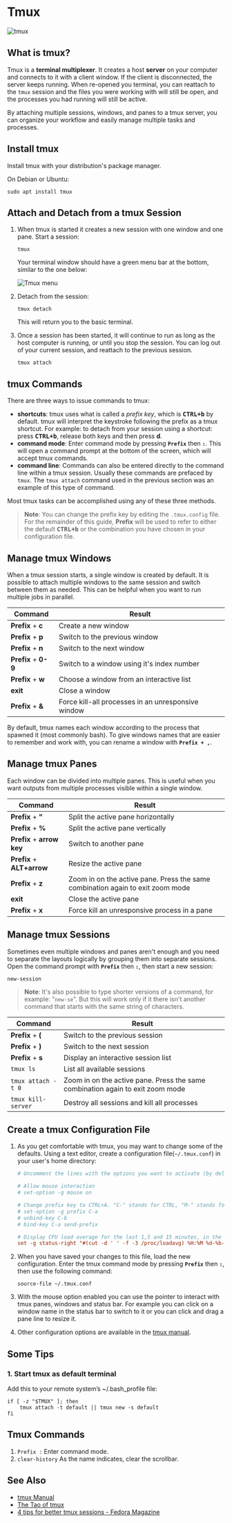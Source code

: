 # Tmux

![tmux](./images/tmux.jpg)

## What is tmux?

Tmux is a **terminal multiplexer**. It creates a host **server** on your computer and connects to it with a client window. If the client is disconnected, the server keeps running. When re-opened you terminal, you can reattach to the `tmux` session and the files you were working with will still be open, and the processes you had running will still be active.

By attaching multiple sessions, windows, and panes to a tmux server, you can organize your workflow and easily manage multiple tasks and processes.

## Install tmux

Install tmux with your distribution's package manager.

On Debian or Ubuntu:

    sudo apt install tmux

## Attach and Detach from a tmux Session

1.  When tmux is started it creates a new session with one window and one pane. Start a session:

        tmux

    Your terminal window should have a green menu bar at the bottom, similar to the one below:

    ![Tmux menu](./images/tmux_menu.png)

2.  Detach from the session:

        tmux detach

    This will return you to the basic terminal.

3.  Once a session has been started, it will continue to run as long as the host computer is running, or until you stop the session. You can log out of your current session, and reattach to the previous session.

        tmux attach

## tmux Commands

There are three ways to issue commands to tmux:

  * **shortcuts**: tmux uses what is called a *prefix key*, which is **<kbd>CTRL+b</kbd>** by default. tmux will interpret the keystroke following the prefix as a tmux shortcut. For example: to detach from your session using a shortcut: press **<kbd>CTRL+b</kbd>**, release both keys and then press **d**.
  * **command mode**: Enter command mode by pressing **`Prefix`** then **`:`**. This will open a command prompt at the bottom of the screen, which will accept tmux commands.
  * **command line**: Commands can also be entered directly to the command line within a tmux session. Usually these commands are prefaced by `tmux`. The `tmux attach` command used in the previous section was an example of this type of command.

  Most tmux tasks can be accomplished using any of these three methods.

> **Note**: You can change the prefix key by editing the `.tmux.config` file. For the remainder of this guide, **Prefix** will be used to refer to either the default **<kbd>CTRL+b</kbd>** or the combination you have chosen in your configuration file.

## Manage tmux Windows

When a tmux session starts, a single window is created by default. It is possible to attach multiple windows to the same session and switch between them as needed. This can be helpful when you want to run multiple jobs in parallel.

| Command  |  Result |
|---|---|
| **Prefix** + **c**  | Create a new window  |
| **Prefix** + **p** |  Switch to the previous window |
| **Prefix** + **n**  |  Switch to the next window |
| **Prefix** + **0-9**  |  Switch to a window using it's index number |
| **Prefix** + **w**  | Choose a window from an interactive list |
| **exit** |  Close a window |
| **Prefix** + **&**  | Force kill-all processes in an unresponsive window  |

By default, tmux names each window according to the process that spawned it (most commonly bash). To give windows names that are easier to remember and work with, you can rename a window with **`Prefix + ,`**.

## Manage tmux Panes

Each window can be divided into multiple panes. This is useful when you want outputs from multiple processes visible within a single window.

| Command  | Result  |
|---|---|
| **Prefix** + **"**  |  Split the active pane horizontally |
| **Prefix** + **%**  | Split the active pane vertically  |
| **Prefix** + **arrow key**  | Switch to another pane  |
| **Prefix** + **ALT+arrow**  | Resize the active pane  |
| **Prefix** + **z**  | Zoom in on the active pane. Press the same combination again to exit zoom mode  |
| **exit**  | Close the active pane  |
| **Prefix** + **x**   | Force kill an unresponsive process in a pane  |

## Manage tmux Sessions

Sometimes even multiple windows and panes aren't enough and you need to separate the layouts logically by grouping them into separate sessions. Open the command prompt with **`Prefix`** then **`:`**, then start a new session:

```text
new-session
```

> **Note**: It's also possible to type shorter versions of a command, for example: "`new-se`". But this will work only if it there isn't another command that starts with the same string of characters.

| Command  | Result  |
|---|---|
| **Prefix** + **(**  | Switch to the previous session |
| **Prefix** + **)**  | Switch to the next session  |
| **Prefix** + **s**  | Display an interactive session list  |
| `tmux ls`  | List all available sessions  |
| `tmux attach -t 0`  | Zoom in on the active pane. Press the same combination again to exit zoom mode  |
| `tmux kill-server`  | Destroy all sessions and kill all processes  |

## Create a tmux Configuration File

1.  As you get comfortable with tmux, you may want to change some of the defaults. Using a text editor, create a configuration file(`~/.tmux.conf`) in your user's home directory:

    ```conf
    # Uncomment the lines with the options you want to activate (by deleting the preceding "#")

    # Allow mouse interaction
    # set-option -g mouse on

    # Change prefix key to CTRL+A. "C-" stands for CTRL, "M-" stands for ALT key
    # set-option -g prefix C-a
    # unbind-key C-b
    # bind-key C-a send-prefix

    # Display CPU load average for the last 1,5 and 15 minutes, in the status bar
    set -g status-right "#(cut -d ' ' -f -3 /proc/loadavg) %H:%M %d-%b-%y"
    ```

2.  When you have saved your changes to this file, load the new configuration. Enter the tmux command mode by pressing **`Prefix`** then **`:`**, then use the following command:

    ```text
    source-file ~/.tmux.conf
    ```
3.  With the mouse option enabled you can use the pointer to interact with tmux panes, windows and status bar. For example you can click on a window name in the status bar to switch to it or you can click and drag a pane line to resize it.

4.  Other configuration options are available in the [tmux manual](http://man.openbsd.org/OpenBSD-current/man1/tmux.1).

## Some Tips

### 1. Start tmux as default terminal

Add this to your remote system’s ~/.bash_profile file:

```.bash_profile
if [ -z "$TMUX" ]; then
    tmux attach -t default || tmux new -s default
fi
```

## Tmux Commands

1. `Prefix :` Enter command mode.
1. `clear-history` As the name indicates, clear the scrollbar.

## See Also

- [tmux Manual](http://man.openbsd.org/OpenBSD-current/man1/tmux.1)
- [The Tao of tmux](https://leanpub.com/the-tao-of-tmux/read)
- [4 tips for better tmux sessions - Fedora Magazine](https://fedoramagazine.org/4-tips-better-tmux-sessions/)